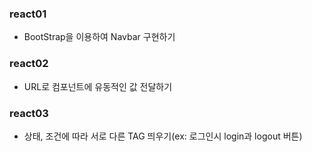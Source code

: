 ### react01
- BootStrap을 이용하여 Navbar 구현하기

### react02
- URL로 컴포넌트에 유동적인 값 전달하기

### react03
- 상태, 조건에 따라 서로 다른 TAG 띄우기(ex: 로그인시 login과 logout 버튼)
